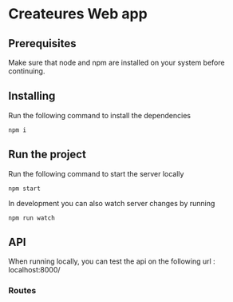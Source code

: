 # Createures Web app 

## Prerequisites

Make sure that node and npm are installed on your system before continuing.

## Installing

Run the following command to install the dependencies

```
npm i
```

## Run the project

Run the following command to start the server locally

```
npm start
```

In development you can also watch server changes by running

```
npm run watch
```

## API

When running locally, you can test the api on the following url : localhost:8000/

### Routes

